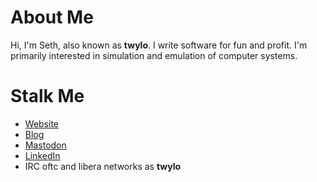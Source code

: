 # About Me

Hi, I'm Seth, also known as **twylo**. I write software for fun and
profit. I'm primarily interested in simulation and emulation of
computer systems.

# Stalk Me

- [Website](https://loomcom.com)
- [Blog](https://loomcom.com/blog)
- [Mastodon](https://mastodon.sdf.org/@twylo)
- [LinkedIn](https://linkedin.com/in/sethmorabito)
- IRC oftc and libera networks as **twylo**
